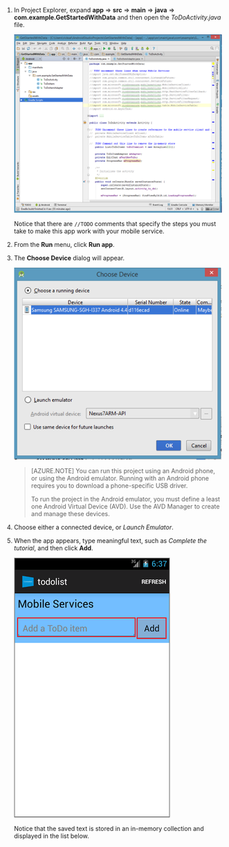 1. In Project Explorer, expand **app** => **src** => **main** => **java** => **com.example.GetStartedWithData** and then open the *ToDoActivity.java* file.

    ![](./media/download-android-sample-code/mobile-services-android-studio-project.png)


    Notice that there are `//TODO` comments that specify the steps you must take to make this app work with your mobile service.

2. From the **Run** menu, click **Run app**.

3. The **Choose Device** dialog will appear.

    ![](./media/mobile-services-android-run-sample-code/android-studio-choose-device.png)



    > [AZURE.NOTE] You can run this project using an Android phone, or using the Android emulator. Running with an Android phone  requires you to download a phone-specific USB driver.
    >
    > To run the project in the Android emulator, you must define a least one Android Virtual Device (AVD). Use the AVD Manager to create and manage these devices.

4. Choose either a connected device, or *Launch Emulator*.

5. When the app appears, type meaningful text, such as _Complete the tutorial_, and then click **Add**.

    ![](./media/download-android-sample-code/mobile-quickstart-startup-android.png)

    Notice that the saved text is stored in an in-memory collection and displayed in the list below.
